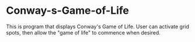 # Conway-s-Game-of-Life
This is program that displays Conway's Game of Life. User can activate grid spots, then allow the "game of life" to commence when desired. 
